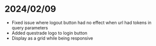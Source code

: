 # 2024/02/09

- Fixed issue where logout button had no effect when url had tokens in query parameters
- Added questrade logo to login button
- Display as a grid while being responsive
